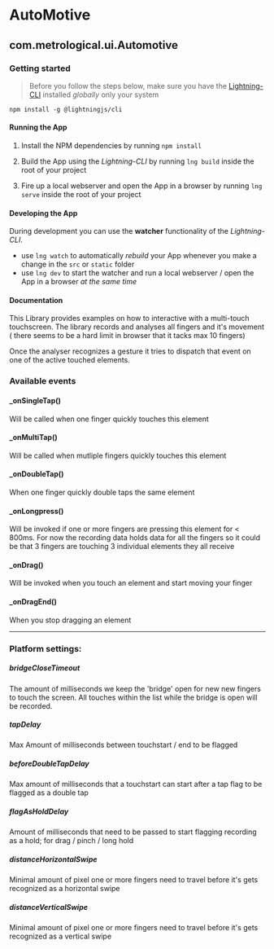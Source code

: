 # AutoMotive

## com.metrological.ui.Automotive

### Getting started

> Before you follow the steps below, make sure you have the
[Lightning-CLI](https://rdkcentral.github.io/Lightning-CLI/#/) installed _globally_ only your system

```
npm install -g @lightningjs/cli
```

#### Running the App

1. Install the NPM dependencies by running `npm install`

2. Build the App using the _Lightning-CLI_ by running `lng build` inside the root of your project

3. Fire up a local webserver and open the App in a browser by running `lng serve` inside the root of your project

#### Developing the App

During development you can use the **watcher** functionality of the _Lightning-CLI_.

- use `lng watch` to automatically _rebuild_ your App whenever you make a change in the `src` or  `static` folder
- use `lng dev` to start the watcher and run a local webserver / open the App in a browser _at the same time_

#### Documentation

This Library provides examples on how to interactive with a multi-touch touchscreen. The library
records and analyses all fingers and it's movement ( there seems to be a hard limit in browser that it tacks max 10 fingers)

Once the analyser recognizes a gesture it tries to dispatch that event on one of the active touched elements.

### Available events

#### _onSingleTap()

Will be called when one finger quickly touches this element

#### _onMultiTap()

Will be called when mutliple fingers quickly touches this element

#### _onDoubleTap()

When one finger quickly double taps the same element

#### _onLongpress()

Will be invoked if one or more fingers are pressing this element for < 800ms. For  now the recording data holds data for all the fingers so it could be that 3 fingers are touching 3 individual elements they all receive

#### _onDrag()

Will be invoked when you touch an element and start moving your finger

#### _onDragEnd()

When you stop dragging an element

---

### Platform settings:

##### bridgeCloseTimeout

The amount of milliseconds we keep the 'bridge' open for new new fingers to touch
the screen. All touches within the list while the bridge is open will be recorded.


##### tapDelay
Max Amount of milliseconds between touchstart / end to be flagged


##### beforeDoubleTapDelay

Max amount of milliseconds that a touchstart can start after a tap flag to be flagged as a double tap

##### flagAsHoldDelay

Amount of milliseconds that need to be passed to start flagging recording as a hold; for drag / pinch / long hold

##### distanceHorizontalSwipe

Minimal amount of pixel one or more fingers need to travel before it's gets recognized as a horizontal swipe

##### distanceVerticalSwipe

Minimal amount of pixel one or more fingers need to travel before it's gets recognized as a vertical swipe